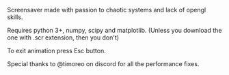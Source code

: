 Screensaver made with passion to chaotic systems and lack of opengl skills.

Requires python 3+, numpy, scipy and matplotlib.
(Unless you download the one with .scr extension, then you don't)

To exit animation press Esc button.

Special thanks to @timoreo on discord for all the performance fixes.
